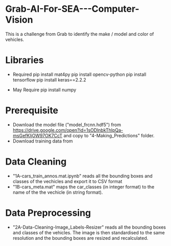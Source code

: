 # Grab-AI-For-SEA---Computer-Vision
This is a challenge from Grab to identify the make / model and color of vehicles.

# Libraries
- Required 
pip install mat4py
pip install opencv-python
pip install tensorflow
pip install keras==2.2.2

- May Require
pip install numpy

# Prerequisite
- Download the model file ("model_frcnn.hdf5") from https://drive.google.com/open?id=1sODlnbkThlpQa-msGefKljOW97OK7CcT and copy to "4-Making_Predictions" folder.
- Download training data from 

# Data Cleaning
- "1A-cars_train_annos.mat.ipynb" reads all the bounding boxes and classes of the vechicles and export it to CSV format
- "1B-cars_meta.mat" maps the car_classes (in integer format) to the name of the the vechicle (in string format).

# Data Preprocessing
- "2A-Data-Cleaning-Image_Labels-Resizer" reads all the bounding boxes and classes of the vehicles. The image is then standardised to the same resolution and the bounding boxes are resized and recalculated.
